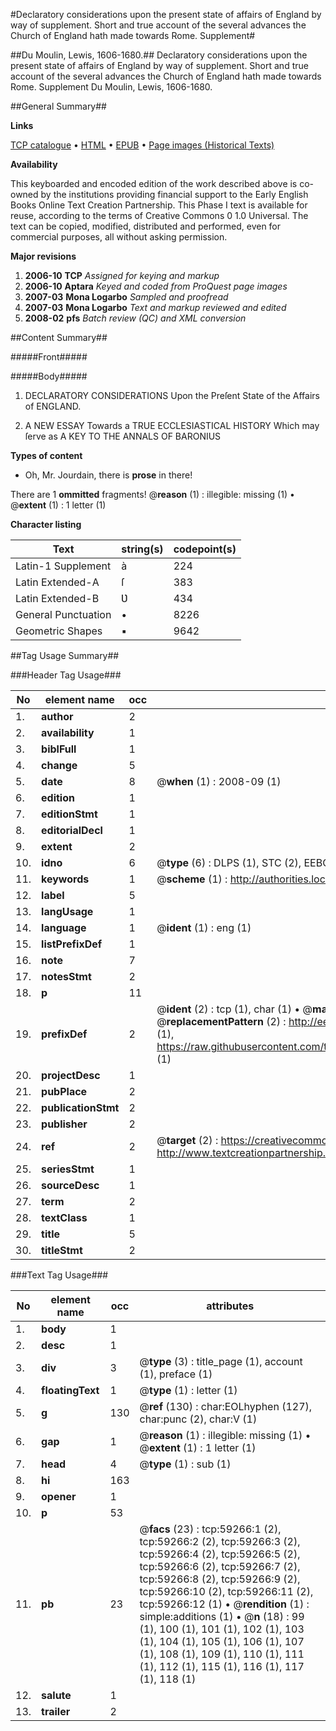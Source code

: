 #Declaratory considerations upon the present state of affairs of England by way of supplement. Short and true account of the several advances the Church of England hath made towards Rome. Supplement#

##Du Moulin, Lewis, 1606-1680.##
Declaratory considerations upon the present state of affairs of England by way of supplement.
Short and true account of the several advances the Church of England hath made towards Rome. Supplement
Du Moulin, Lewis, 1606-1680.

##General Summary##

**Links**

[TCP catalogue](http://www.ota.ox.ac.uk/tcp/)  • 
[HTML](http://tei.it.ox.ac.uk/tcp/Texts-HTML/free/A36/A36836.html)  • 
[EPUB](http://tei.it.ox.ac.uk/tcp/Texts-EPUB/free/A36/A36836.epub) • 
[Page images (Historical Texts)](https://data.historicaltexts.jisc.ac.uk/view?pubId=eebo-12306312e&pageId=eebo-12306312e-59266-1)

**Availability**

This keyboarded and encoded edition of the
	       work described above is co-owned by the institutions
	       providing financial support to the Early English Books
	       Online Text Creation Partnership. This Phase I text is
	       available for reuse, according to the terms of Creative
	       Commons 0 1.0 Universal. The text can be copied,
	       modified, distributed and performed, even for
	       commercial purposes, all without asking permission.

**Major revisions**

1. __2006-10__ __TCP__ *Assigned for keying and markup*
1. __2006-10__ __Aptara__ *Keyed and coded from ProQuest page images*
1. __2007-03__ __Mona Logarbo__ *Sampled and proofread*
1. __2007-03__ __Mona Logarbo__ *Text and markup reviewed and edited*
1. __2008-02__ __pfs__ *Batch review (QC) and XML conversion*

##Content Summary##

#####Front#####

#####Body#####

1. DECLARATORY
CONSIDERATIONS
Upon the Preſent State of the Affairs of
ENGLAND.

1. A
NEW ESSAY
Towards a TRUE
ECCLESIASTICAL
HISTORY
Which may ſerve as
A KEY
TO THE
ANNALS
OF
BARONIUS

**Types of content**

  * Oh, Mr. Jourdain, there is **prose** in there!

There are 1 **ommitted** fragments! 
 @__reason__ (1) : illegible: missing (1)  •  @__extent__ (1) : 1 letter (1)

**Character listing**


|Text|string(s)|codepoint(s)|
|---|---|---|
|Latin-1 Supplement|à|224|
|Latin Extended-A|ſ|383|
|Latin Extended-B|Ʋ|434|
|General Punctuation|•|8226|
|Geometric Shapes|▪|9642|

##Tag Usage Summary##

###Header Tag Usage###

|No|element name|occ|attributes|
|---|---|---|---|
|1.|__author__|2||
|2.|__availability__|1||
|3.|__biblFull__|1||
|4.|__change__|5||
|5.|__date__|8| @__when__ (1) : 2008-09 (1)|
|6.|__edition__|1||
|7.|__editionStmt__|1||
|8.|__editorialDecl__|1||
|9.|__extent__|2||
|10.|__idno__|6| @__type__ (6) : DLPS (1), STC (2), EEBO-CITATION (1), OCLC (1), VID (1)|
|11.|__keywords__|1| @__scheme__ (1) : http://authorities.loc.gov/ (1)|
|12.|__label__|5||
|13.|__langUsage__|1||
|14.|__language__|1| @__ident__ (1) : eng (1)|
|15.|__listPrefixDef__|1||
|16.|__note__|7||
|17.|__notesStmt__|2||
|18.|__p__|11||
|19.|__prefixDef__|2| @__ident__ (2) : tcp (1), char (1)  •  @__matchPattern__ (2) : ([0-9\-]+):([0-9IVX]+) (1), (.+) (1)  •  @__replacementPattern__ (2) : http://eebo.chadwyck.com/downloadtiff?vid=$1&page=$2 (1), https://raw.githubusercontent.com/textcreationpartnership/Texts/master/tcpchars.xml#$1 (1)|
|20.|__projectDesc__|1||
|21.|__pubPlace__|2||
|22.|__publicationStmt__|2||
|23.|__publisher__|2||
|24.|__ref__|2| @__target__ (2) : https://creativecommons.org/publicdomain/zero/1.0/ (1), http://www.textcreationpartnership.org/docs/. (1)|
|25.|__seriesStmt__|1||
|26.|__sourceDesc__|1||
|27.|__term__|2||
|28.|__textClass__|1||
|29.|__title__|5||
|30.|__titleStmt__|2||


###Text Tag Usage###

|No|element name|occ|attributes|
|---|---|---|---|
|1.|__body__|1||
|2.|__desc__|1||
|3.|__div__|3| @__type__ (3) : title_page (1), account (1), preface (1)|
|4.|__floatingText__|1| @__type__ (1) : letter (1)|
|5.|__g__|130| @__ref__ (130) : char:EOLhyphen (127), char:punc (2), char:V (1)|
|6.|__gap__|1| @__reason__ (1) : illegible: missing (1)  •  @__extent__ (1) : 1 letter (1)|
|7.|__head__|4| @__type__ (1) : sub (1)|
|8.|__hi__|163||
|9.|__opener__|1||
|10.|__p__|53||
|11.|__pb__|23| @__facs__ (23) : tcp:59266:1 (2), tcp:59266:2 (2), tcp:59266:3 (2), tcp:59266:4 (2), tcp:59266:5 (2), tcp:59266:6 (2), tcp:59266:7 (2), tcp:59266:8 (2), tcp:59266:9 (2), tcp:59266:10 (2), tcp:59266:11 (2), tcp:59266:12 (1)  •  @__rendition__ (1) : simple:additions (1)  •  @__n__ (18) : 99 (1), 100 (1), 101 (1), 102 (1), 103 (1), 104 (1), 105 (1), 106 (1), 107 (1), 108 (1), 109 (1), 110 (1), 111 (1), 112 (1), 115 (1), 116 (1), 117 (1), 118 (1)|
|12.|__salute__|1||
|13.|__trailer__|2||
